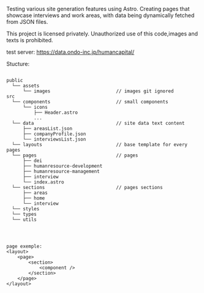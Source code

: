 Testing various site generation features using Astro. Creating pages that showcase interviews and work areas, with data being dynamically fetched from JSON files.

This project is licensed privately. Unauthorized use of this code,images and texts is prohibited.

test server: https://data.ondo-inc.jp/humancapital/

Stucture:

```

public
  └── assets
      └── images                        // images git ignored
src
  └── components                        // small components
      └── icons
          ├── Header.astro
          ...
  └── data                              // site data text content
      ├── areasList.json
      ├── companyProfile.json
      └── interviewsList.json
  └── layouts                           // base template for every pages
  └── pages                             // pages
      ├── dei
      ├── humanresource-development
      ├── humanresource-management
      ├── interview
      └── index.astro
  └── sections                          // pages sections
      ├── areas
      ├── home
      └── interview
  └── styles
  └── types
  └── utils




page exemple:
<layout>
    <page>
        <section>
            <component />
        </section>
    </page>
</layout>

```
